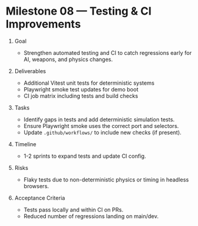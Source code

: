# Milestone 08 — Testing & CI Improvements

1. Goal
   - Strengthen automated testing and CI to catch regressions early for AI, weapons, and physics changes.

2. Deliverables
   - Additional Vitest unit tests for deterministic systems
   - Playwright smoke test updates for demo boot
   - CI job matrix including tests and build checks

3. Tasks
   - Identify gaps in tests and add deterministic simulation tests.
   - Ensure Playwright smoke uses the correct port and selectors.
   - Update `.github/workflows/` to include new checks (if present).

4. Timeline
   - 1-2 sprints to expand tests and update CI config.

5. Risks
   - Flaky tests due to non-deterministic physics or timing in headless browsers.

6. Acceptance Criteria
   - Tests pass locally and within CI on PRs.
   - Reduced number of regressions landing on main/dev.
